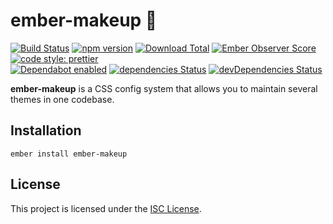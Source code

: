 # ember-makeup 💅

[![Build Status](https://travis-ci.org/ClarkSource/ember-makeup.svg)](https://travis-ci.org/ClarkSource/ember-makeup)
[![npm version](https://badge.fury.io/js/ember-makeup.svg)](http://badge.fury.io/js/ember-makeup)
[![Download Total](https://img.shields.io/npm/dt/ember-makeup.svg)](http://badge.fury.io/js/ember-makeup)
[![Ember Observer Score](https://emberobserver.com/badges/ember-makeup.svg)](https://emberobserver.com/addons/ember-makeup)
[![code style: prettier](https://img.shields.io/badge/code_style-prettier-ff69b4.svg)](https://github.com/prettier/prettier)  
[![Dependabot enabled](https://img.shields.io/badge/dependabot-enabled-blue.svg?logo=dependabot)](https://dependabot.com/)
[![dependencies Status](https://david-dm.org/ClarkSource/ember-makeup/status.svg)](https://david-dm.org/ClarkSource/ember-makeup)
[![devDependencies Status](https://david-dm.org/ClarkSource/ember-makeup/dev-status.svg)](https://david-dm.org/ClarkSource/ember-makeup?type=dev)

**ember-makeup** is a CSS config system that allows you to maintain several
themes in one codebase.

## Installation

```
ember install ember-makeup
```

## License

This project is licensed under the [ISC License](LICENSE.md).
